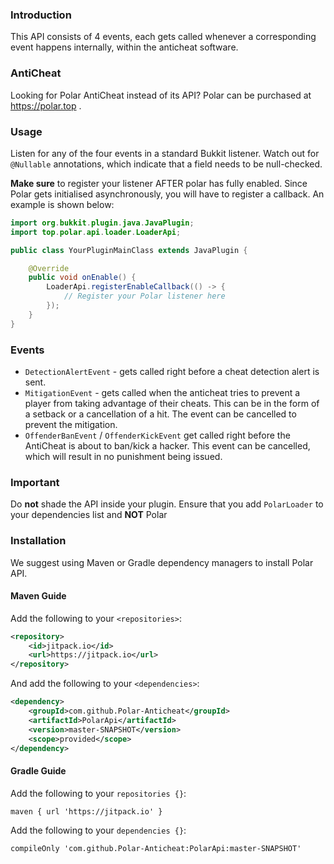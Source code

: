 ### Introduction

This API consists of 4 events, each gets called whenever a corresponding event happens internally, within the anticheat
software.

### AntiCheat

Looking for Polar AntiCheat instead of its API? Polar can be purchased at https://polar.top .

### Usage

Listen for any of the four events in a standard Bukkit listener. Watch out for `@Nullable` annotations, which indicate
that a field needs to be null-checked.

**Make sure** to register your listener AFTER polar has fully enabled. Since Polar gets initialised asynchronously, you
will have to register a callback. An example is shown below:

```java
import org.bukkit.plugin.java.JavaPlugin;
import top.polar.api.loader.LoaderApi;

public class YourPluginMainClass extends JavaPlugin {

    @Override
    public void onEnable() {
        LoaderApi.registerEnableCallback(() -> {
            // Register your Polar listener here
        });
    }
}
```

### Events

- `DetectionAlertEvent` - gets called right before a cheat detection alert is sent.
- `MitigationEvent` - gets called when the anticheat tries to prevent a player from taking advantage of their cheats.
  This can be in the form of a setback or a cancellation of a hit. The event can be cancelled to prevent the mitigation.
- `OffenderBanEvent` / `OffenderKickEvent` get called right before the AntiCheat is about to ban/kick a hacker. This
  event can be cancelled, which will result in no punishment being issued.

### Important

Do **not** shade the API inside your plugin. Ensure that you add `PolarLoader` to your dependencies list and **NOT**
Polar

### Installation

We suggest using Maven or Gradle dependency managers to install Polar API.

#### Maven Guide

Add the following to your `<repositories>`:

```xml
<repository>
    <id>jitpack.io</id>
    <url>https://jitpack.io</url>
</repository>
```

And add the following to your `<dependencies>`:

```xml
<dependency>
    <groupId>com.github.Polar-Anticheat</groupId>
    <artifactId>PolarApi</artifactId>
    <version>master-SNAPSHOT</version>
    <scope>provided</scope>
</dependency>
```

#### Gradle Guide

Add the following to your `repositories {}`:

```
maven { url 'https://jitpack.io' }
```

Add the following to your `dependencies {}`:

```
compileOnly 'com.github.Polar-Anticheat:PolarApi:master-SNAPSHOT'
```